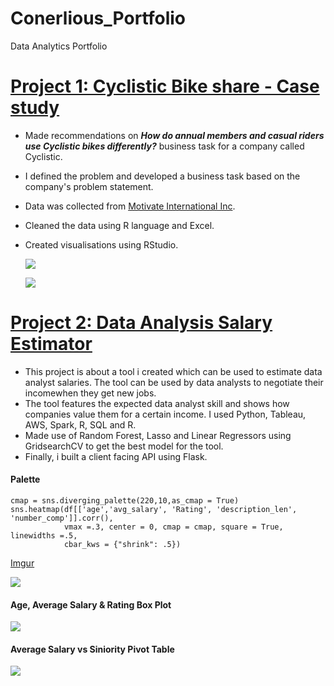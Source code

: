 # Conerlious_Portfolio
Data Analytics Portfolio

# [Project 1: Cyclistic Bike share - Case study](https://rpubs.com/Corny26Saga/871934) 
* Made recommendations on _**How do annual members and casual riders use Cyclistic bikes differently?**_ business task for a company called Cyclistic. 
* I defined the problem and developed a business task based on the company's problem statement. 
* Data was collected from [Motivate International Inc](https://divvy-tripdata.s3.amazonaws.com/index.html). 
* Cleaned the data using R language and Excel. 
* Created visualisations using RStudio. 

    ![](https://imgur.com/BMzgXmI)
    
    ![](https://i.imgur.com/BLobcOS.png)


# [Project 2: Data Analysis Salary Estimator](https://saco1621.github.io/da_salary_proj/)
* This project is about a tool i created which can be used to estimate data analyst salaries. The tool can be used by data analysts to negotiate their incomewhen they get new jobs.
* The tool features the expected data analyst skill and shows how companies value them for a certain income. I used Python, Tableau, AWS, Spark, R, SQL and R.
* Made use of Random Forest, Lasso and Linear Regressors using GridsearchCV to get the best model for the tool. 
* Finally, i built a client facing API using Flask. 


#### Palette
```{r}
cmap = sns.diverging_palette(220,10,as_cmap = True)
sns.heatmap(df[['age','avg_salary', 'Rating', 'description_len', 'number_comp']].corr(),
            vmax =.3, center = 0, cmap = cmap, square = True, linewidths =.5, 
            cbar_kws = {"shrink": .5})
```
   [Imgur](https://imgur.com/BMzgXmI)
  
  ![](https://imgur.com/BMzgXmI)

#### Age, Average Salary & Rating Box Plot


  ![](https://imgur.com/LH6df3C)

#### Average Salary vs Siniority Pivot Table

   ![](https://imgur.com/JkGegIy)


